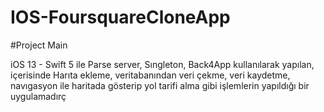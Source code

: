 # IOS-FoursquareCloneApp

#Project Main

iOS 13 - Swift 5 ile Parse server, Sıngleton, Back4App kullanılarak yapılan, içerisinde Harıta ekleme, veritabanından veri çekme, veri kaydetme, navıgasyon ile haritada gösterip yol tarifi alma gibi işlemlerin yapıldığı bir uygulamadırç
